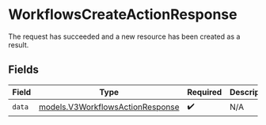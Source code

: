# WorkflowsCreateActionResponse

The request has succeeded and a new resource has been created as a result.


## Fields

| Field                                                                      | Type                                                                       | Required                                                                   | Description                                                                |
| -------------------------------------------------------------------------- | -------------------------------------------------------------------------- | -------------------------------------------------------------------------- | -------------------------------------------------------------------------- |
| `data`                                                                     | [models.V3WorkflowsActionResponse](../models/v3workflowsactionresponse.md) | :heavy_check_mark:                                                         | N/A                                                                        |